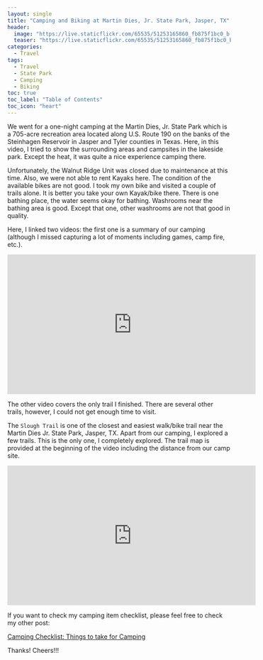 ```yaml
---
layout: single
title: "Camping and Biking at Martin Dies, Jr. State Park, Jasper, TX"
header:
  image: "https://live.staticflickr.com/65535/51253165860_fb875f1bc0_b.jpg"
  teaser: "https://live.staticflickr.com/65535/51253165860_fb875f1bc0_b.jpg"
categories:
  - Travel
tags:
  - Travel
  - State Park
  - Camping
  - Biking
toc: true
toc_label: "Table of Contents"
toc_icon: "heart"
---
```


We went for a one-night camping at the Martin Dies, Jr. State Park which is a 705-acre recreation area located along U.S. Route 190 on the banks of the Steinhagen Reservoir in Jasper and Tyler counties in Texas. Here, in this video, I tried to show the surrounding areas and campsites in the lakeside park. Except the heat, it was quite a nice experience camping there. 

Unfortunately, the Walnut Ridge Unit was closed due to maintenance at this time. Also, we were not able to rent Kayaks here. The condition of the available bikes are not good. I took my own bike and visited a couple of trails alone. It is better you take your own Kayak/bike there. There is one bathing place, the water seems okay for bathing. Washrooms near the bathing area is good. Except that one, other washrooms are not that good in quality.

Here, I linked two videos: the first one is a summary of our camping (although I missed capturing a lot of moments including games, camp fire, etc.).
<iframe src="https://www.youtube.com/embed/cMHv8hdtKbU" width="560" height="315" frameborder="0"> </iframe>

The other video covers the only trail I finished. There are several other trails, however, I could not get enough time to visit.

The `Slough Trail` is one of the closest and easiest walk/bike trail near the Martin Dies Jr. State Park, Jasper, TX. Apart from our camping, I explored a few trails. This is the only one, I completely explored. The trail map is provided at the beginning of the video including the distance from our camp site.
<iframe src="https://www.youtube.com/embed/u4CiK4moqWQ" width="560" height="315" frameborder="0"> </iframe>

If you want to check my camping item checklist, please feel free to check my other post:

[Camping Checklist: Things to take for Camping](https://shantoroy.com/travel/things-to-take-for-camping/)

Thanks! Cheers!!!
<!--stackedit_data:
eyJoaXN0b3J5IjpbLTIwMTE3Mjc5OTQsLTIxMDU5MjUyMzVdfQ
==
-->